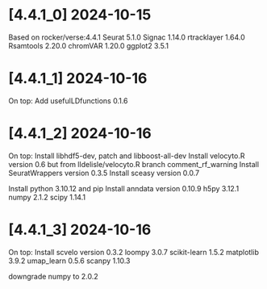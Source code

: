 # [4.4.1_0] 2024-10-15

Based on rocker/verse:4.4.1
Seurat 5.1.0
Signac 1.14.0
rtracklayer 1.64.0
Rsamtools 2.20.0
chromVAR 1.20.0
ggplot2 3.5.1

# [4.4.1_1] 2024-10-16

On top:
Add usefulLDfunctions 0.1.6

# [4.4.1_2] 2024-10-16

On top:
Install libhdf5-dev, patch and libboost-all-dev
Install velocyto.R version 0.6 but from lldelisle/velocyto.R branch comment_rf_warning
Install SeuratWrappers version 0.3.5
Install sceasy version 0.0.7

Install python 3.10.12 and pip
Install anndata version 0.10.9
h5py 3.12.1
numpy 2.1.2
scipy 1.14.1

# [4.4.1_3] 2024-10-16

On top:
Install scvelo version 0.3.2
loompy 3.0.7
scikit-learn 1.5.2
matplotlib 3.9.2
umap_learn 0.5.6
scanpy 1.10.3

downgrade numpy to 2.0.2
